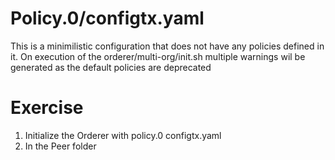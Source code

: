 

Policy.0/configtx.yaml
======================
This is a minimilistic configuration that does not have any policies defined in it.
On execution of the orderer/multi-org/init.sh multiple warnings wil be generated as the default policies are deprecated

Exercise
========
1. Initialize the Orderer with policy.0 configtx.yaml
2. In the Peer folder 